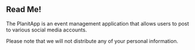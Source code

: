 ## Read Me!

The PlanitApp is an event management application that allows users to post to various social media accounts. 

Please note that we will not distribute any of your personal information.
